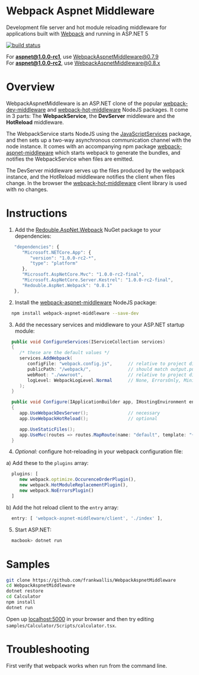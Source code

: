 # Webpack Aspnet Middleware

Development file server and hot module reloading middleware for applications built with [Webpack](https://github.com/webpack/webpack) and running in ASP.NET 5

[![build status](https://secure.travis-ci.org/frankwallis/WebpackAspnetMiddleware.png?branch=master)](http://travis-ci.org/frankwallis/WebpackAspnetMiddleware)

For **aspnet@1.0.0-rc1**, use WebpackAspnetMiddleware@0.7.9  
For **aspnet@1.0.0-rc2**, use WebpackAspnetMiddleware@0.8.x  

# Overview

WebpackAspnetMiddleware is an ASP.NET clone of the popular [webpack-dev-middleware](https://github.com/webpack/webpack-dev-middleware.git) and [webpack-hot-middleware](https://github.com/glenjamin/webpack-hot-middleware) NodeJS packages. It come in 3 parts: The **WebpackService**, the **DevServer** middleware and the **HotReload** middleware.

The WebpackService starts NodeJS using the [JavaScriptServices](https://github.com/aspnet/JavaScriptServices) package, and then sets up a two-way asynchronous communication channel with the node instance. It comes with an accompanying npm package [webpack-aspnet-middleware](https://www.npmjs.com/package/webpack-aspnet-middleware) which starts webpack to generate the bundles, and notifies the WebpackService when files are emitted.

The DevServer middleware serves up the files produced by the webpack instance, and the HotReload middleware notifies the client when files change. In the browser the [webpack-hot-middleware](https://github.com/glenjamin/webpack-hot-middleware) client library is used with no changes.

# Instructions
1) Add the [Redouble.AspNet.Webpack](https://www.nuget.org/packages/Redouble.Aspnet.Webpack/) NuGet package to your dependencies:
```js
   "dependencies": {
      "Microsoft.NETCore.App": {
         "version": "1.0.0-rc2-*",
         "type": "platform"
      },
      "Microsoft.AspNetCore.Mvc": "1.0.0-rc2-final",
      "Microsoft.AspNetCore.Server.Kestrel": "1.0.0-rc2-final",
      "Redouble.AspNet.Webpack": "0.8.1"
   },
```

2) Install the [webpack-aspnet-middleware](https://www.npmjs.com/package/webpack-aspnet-middleware) NodeJS package:
```sh
  npm install webpack-aspnet-middleware --save-dev
```

3) Add the necessary services and middleware to your ASP.NET startup module:
```cs
  public void ConfigureServices(IServiceCollection services)
  {    
     /* these are the default values */   
     services.AddWebpack(
        configFile: "webpack.config.js",      // relative to project directory
        publicPath: "/webpack/",              // should match output.publicPath in your webpack config
        webRoot: "./wwwroot",                 // relative to project directory
        logLevel: WebpackLogLevel.Normal      // None, ErrorsOnly, Minimal, Normal or Verbose
     );       
  }

  public void Configure(IApplicationBuilder app, IHostingEnvironment env, ILoggerFactory loggerFactory)
  {
     app.UseWebpackDevServer();               // necessary
     app.UseWebpackHotReload();               // optional

     app.UseStaticFiles();
     app.UseMvc(routes => routes.MapRoute(name: "default", template: "{controller=Home}/{action=Index}/{id?}"));
  }
```

4) *Optional:* configure hot-reloading in your webpack configuration file:

a) Add these to the ```plugins``` array:
```js
  plugins: [
     new webpack.optimize.OccurenceOrderPlugin(),
     new webpack.HotModuleReplacementPlugin(),
     new webpack.NoErrorsPlugin()
  ]
```
b) Add the hot reload client to the ```entry``` array:
```js
  entry: [ 'webpack-aspnet-middleware/client', './index' ],
```
5) Start ASP.NET:
```sh
  macbook> dotnet run
```

# Samples

```sh
git clone https://github.com/frankwallis/WebpackAspnetMiddleware
cd WebpackAspnetMiddleware
dotnet restore
cd Calculator
npm install
dotnet run
```
Open up [localhost:5000](http://localhost:5000) in your browser and then try editing ```samples/Calculator/Scripts/calculator.tsx```.

# Troubleshooting

First verify that webpack works when run from the command line.
